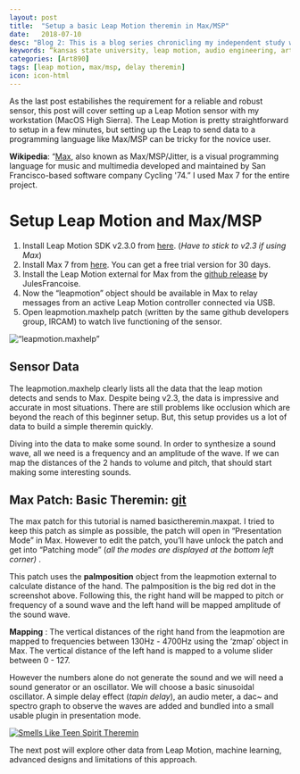 ```yaml
---
layout: post
title:  "Setup a basic Leap Motion theremin in Max/MSP"
date:   2018-07-10
desc: "Blog 2: This is a blog series chronicling my independent study work at the DX Media Lab, Kansas State University."
keywords: “kansas state university, leap motion, audio engineering, art, music, music technology, computer science, machine learning, media arts, research, independent study"
categories: [Art890]
tags: [leap motion, max/msp, delay theremin]
icon: icon-html
---
```

As the last post estabilishes the requirement for a reliable and robust sensor, this post will cover setting up a Leap Motion sensor with my workstation (MacOS High Sierra). The Leap Motion is pretty straightforward to setup in a few minutes, but setting up the Leap to send data to a programming language like Max/MSP can be tricky for the novice user.

**Wikipedia**: “[Max](https://cycling74.com/products/max/), also known as Max/MSP/Jitter, is a visual programming language for music and multimedia developed and maintained by San Francisco-based software company Cycling '74.” I used Max 7 for the entire project.

# **Setup Leap Motion and Max/MSP**
1. Install Leap Motion SDK v2.3.0 from [here](https://developer.leapmotion.com/sdk/v2/). (*Have to stick to v2.3 if using Max*)
2. Install Max 7 from [here](https://cycling74.com/downloads). You can get a free trial version for 30 days.
3. Install the Leap Motion external for Max from the [github release](https://github.com/JulesFrancoise/leapmotion-for-max/releases) by JulesFrancoise.
4. Now the “leapmotion” object should be available in Max to relay messages from an active Leap Motion controller connected via USB.
5. Open leapmotion.maxhelp patch (written by the same github developers group, IRCAM) to watch live functioning of the sensor. 

<img align="middle" src="http://ismm.ircam.fr/wp-content/uploads/2014/11/leapmotion-screenshot.jpg" alt=“leapmotion.maxhelp”>

## Sensor Data

The leapmotion.maxhelp clearly lists all the data that the leap motion detects and sends to Max. Despite being v2.3, the data is impressive and accurate in most situations. There are still problems like occlusion which are beyond the reach of this beginner setup. But, this setup provides us a lot of data to build a simple theremin quickly.

Diving into the data to make some sound. In order to synthesize a sound wave, all we need is a frequency and an amplitude of the wave. If we can map the distances of the 2 hands to volume and pitch, that should start making some interesting sounds.

## Max Patch: Basic Theremin: [git](https://github.com/sandcobainer/gesturalmusicinterfaces/tree/master/theremingesture/older-v) 
The max patch for this tutorial is named basictheremin.maxpat. I tried to keep this patch as simple as possible, the patch will open in “Presentation Mode” in Max. However to edit the patch, you’ll have unlock the patch and get into “Patching mode” (*all the modes are displayed at the bottom left corner)* .

This patch uses the **palmposition** object from the leapmotion external to calculate distance of the hand. The palmposition is the big red dot in the screenshot above. Following this, the right hand will be mapped to pitch or frequency of a sound wave and the left hand will be mapped amplitude of the sound wave. 

**Mapping** : The vertical distances of the right hand from the leapmotion are mapped to frequencies between 130Hz - 4700Hz using the ‘zmap’ object in Max. The vertical distance of the left hand is mapped to a volume slider between 0 - 127.

However the numbers alone do not generate the sound and we will need a sound generator or an oscillator. We will choose a basic sinusoidal oscillator. A simple delay effect (*tapin delay*), an audio meter, a dac~ and spectro graph to observe the waves are added and bundled into a small usable plugin in presentation mode. 

[![Smells Like Teen Spirit Theremin](http://img.youtube.com/vi/ELpzCcuoYn8/0.jpg)](https://www.youtube.com/watch?v=ELpzCcuoYn8 "Smells Like Teen Spirit")

The next post will explore other data from Leap Motion, machine learning, advanced designs and limitations of this approach.
